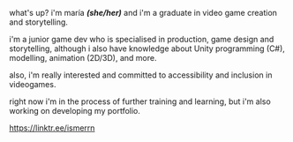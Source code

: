 what's up? i'm maría ***(she/her)*** and i'm a graduate in video game creation and storytelling.

i'm a junior game dev who is specialised in production, game design and storytelling, although i also have knowledge about Unity programming (C#), modelling, animation (2D/3D), and more.

also, i'm really interested and committed to accessibility and inclusion in videogames. 

right now i'm in the process of further training and learning, but i'm also working on developing my portfolio.

https://linktr.ee/ismerrn

